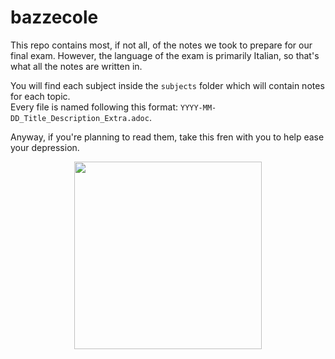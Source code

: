 # bazzecole
This repo contains most, if not all, of the notes we took to prepare for our final exam.
However, the language of the exam is primarily Italian, so that's what all the notes are written in.

You will find each subject inside the `subjects` folder which will contain notes for each topic. \
Every file is named following this format: `YYYY-MM-DD_Title_Description_Extra.adoc`.

Anyway, if you're planning to read them, take this fren with you to help ease your depression.

<p align="center">
	<img src="https://i.ibb.co/gjKyTc0/fren.png" width="300px">
</p>
